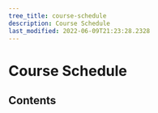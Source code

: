 ```yaml
---
tree_title: course-schedule
description: Course Schedule
last_modified: 2022-06-09T21:23:28.2328
---
```


# Course Schedule

## Contents
